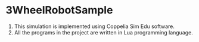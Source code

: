 # 3WheelRobotSample

1. This simulation is implemented using Coppelia Sim Edu software.
2. All the programs in the project are written in Lua programming language.
